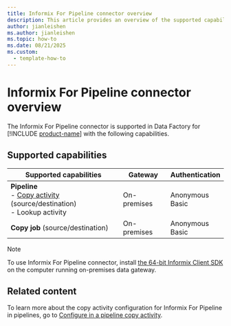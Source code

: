 ```yaml
---
title: Informix For Pipeline connector overview
description: This article provides an overview of the supported capabilities of the Informix For Pipeline connector.
author: jianleishen
ms.author: jianleishen
ms.topic: how-to
ms.date: 08/21/2025
ms.custom:
  - template-how-to
---
```


# Informix For Pipeline connector overview

The Informix For Pipeline connector is supported in Data Factory for [!INCLUDE [product-name](../includes/product-name.md)] with the following capabilities.

## Supported capabilities

| Supported capabilities                                                                 | Gateway                        | Authentication   |
|----------------------------------------------------------------------------------------|--------------------------------|------------------|
| **Pipeline** <br>- [Copy activity](connector-informix-for-pipeline-copy-activity.md) (source/destination)<br>- Lookup activity | On-premises | Anonymous <br>Basic   |
| **Copy job** (source/destination) | On-premises | Anonymous <br>Basic   |

> [!NOTE]
> To use Informix For Pipeline connector, install [the 64-bit Informix Client SDK](https://www.ibm.com/support/pages/informix-client-software-development-kit-client-sdk-and-informix-connect-system-requirements) on the computer running on-premises data gateway.

## Related content

To learn more about the copy activity configuration for Informix For Pipeline in pipelines, go to [Configure in a pipeline copy activity](connector-informix-for-pipeline-copy-activity.md).
